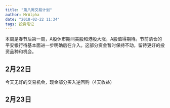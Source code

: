 ```yaml
---
title: "第八周交易计划"
author: MrAlpha
date: "2018-02-22 11:34"
tags: 投资笔记
---
```


本周是春节后第一周，A股休市期间美股和港股大涨，A股值得期待。节前清仓的平安银行待基本面进一步明确后在介入。这部分资金暂时保持不动，留待更好的投资品种和机会。

## 2月22日

今天无好的交易机会，现金部分买入逆回购（4天收益）

## 2月23日  

